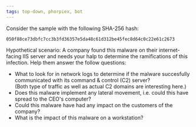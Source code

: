 ```yaml
---
tags: top-down, phorpiex, bot
---
```

Consider the sample with the following SHA-256 hash:
```
050f88ce73dbfc7cc3b3fd36357e5da48c61d312be45fec8d64c0c22e61c2673
```
Hypothetical scenario: A company found this malware on their internet-facing IIS server and needs your halp to determine the ramifications of this infection. Help them answer the follow questions:
- What to look for in network logs to determine if the malware succesfully communicated with its command & control (C2) server?  
  (Both type of traffic as well as actual C2 domains are interesting here.)
- Does this malware implement any lateral movement, i.e. could this have spread to the CEO's computer?
- Could this malware have had any impact on the customers of the company?
- What is the impact of this malware on a workstation?

